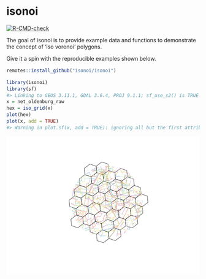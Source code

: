 
<!-- README.md is generated from README.Rmd. Please edit that file -->

# isonoi

<!-- badges: start -->

[![R-CMD-check](https://github.com/streetvoronoi/isonoi/actions/workflows/R-CMD-check.yaml/badge.svg)](https://github.com/streetvoronoi/isonoi/actions/workflows/R-CMD-check.yaml)
<!-- badges: end -->

The goal of isonoi is to provide example data and functions to
demonstrate the concept of ‘iso voronoi’ polygons.

Give it a spin with the reproducible examples shown below.

``` r
remotes::install_github("isonoi/isonoi")
```

``` r
library(isonoi)
library(sf)
#> Linking to GEOS 3.11.1, GDAL 3.6.4, PROJ 9.1.1; sf_use_s2() is TRUE
x = net_oldenburg_raw
hex = iso_grid(x)
plot(hex)
plot(x, add = TRUE)
#> Warning in plot.sf(x, add = TRUE): ignoring all but the first attribute
```

![](README_files/figure-gfm/inputs-1.png)<!-- -->
